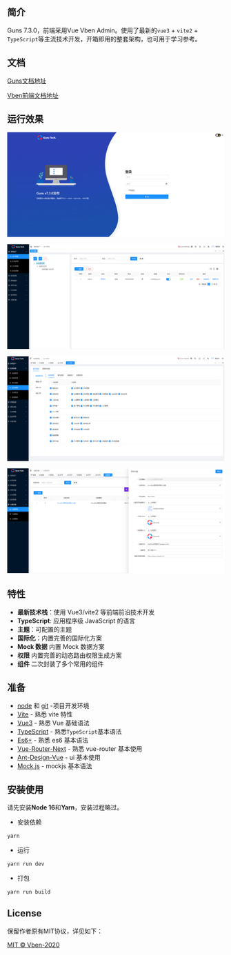 ## 简介

Guns 7.3.0，前端采用Vue Vben Admin。使用了最新的`vue3` + `vite2` + `TypeScript`等主流技术开发，开箱即用的整套架构，也可用于学习参考。

## 文档

[Guns文档地址](https://javaguns.com/doc)

[Vben前端文档地址](https://vvbin.cn/doc-next/)

## 运行效果

![](.README_images/4e63346d.png)

![](.README_images/223a7ade.png)

![](.README_images/9f05f0d3.png)

![](.README_images/49e229cb.png)

## 特性

- **最新技术栈**：使用 Vue3/vite2 等前端前沿技术开发
- **TypeScript**: 应用程序级 JavaScript 的语言
- **主题**：可配置的主题
- **国际化**：内置完善的国际化方案
- **Mock 数据** 内置 Mock 数据方案
- **权限** 内置完善的动态路由权限生成方案
- **组件** 二次封装了多个常用的组件

## 准备

- [node](http://nodejs.org/) 和 [git](https://git-scm.com/) -项目开发环境
- [Vite](https://vitejs.dev/) - 熟悉 vite 特性
- [Vue3](https://v3.vuejs.org/) - 熟悉 Vue 基础语法
- [TypeScript](https://www.typescriptlang.org/) - 熟悉`TypeScript`基本语法
- [Es6+](http://es6.ruanyifeng.com/) - 熟悉 es6 基本语法
- [Vue-Router-Next](https://next.router.vuejs.org/) - 熟悉 vue-router 基本使用
- [Ant-Design-Vue](https://2x.antdv.com/docs/vue/introduce-cn/) - ui 基本使用
- [Mock.js](https://github.com/nuysoft/Mock) - mockjs 基本语法

## 安装使用

请先安装**Node 16**和**Yarn**，安装过程略过。

- 安装依赖

```bash
yarn
```

- 运行

```bash
yarn run dev
```

- 打包

```bash
yarn run build
```

## License

保留作者原有MIT协议，详见如下：

[MIT © Vben-2020](./LICENSE)
